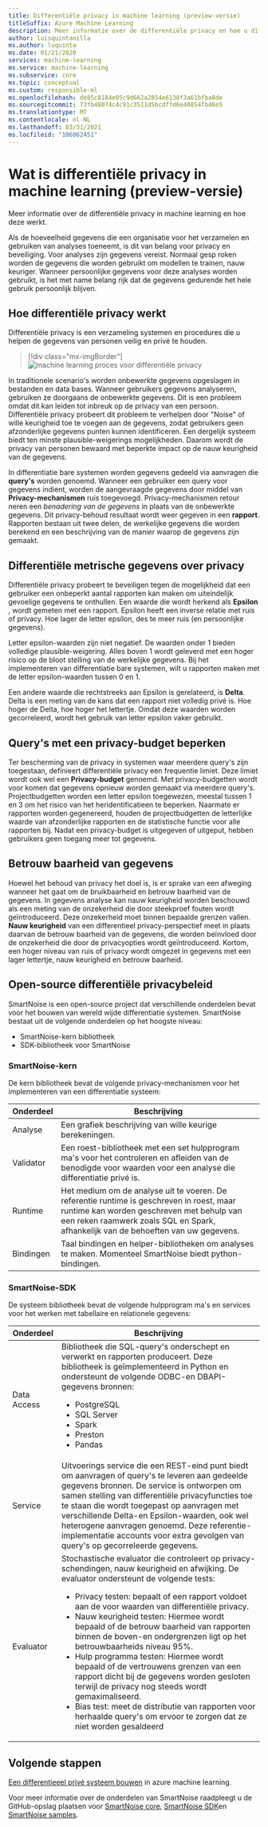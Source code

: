 ```yaml
---
title: Differentiële privacy in machine learning (preview-versie)
titleSuffix: Azure Machine Learning
description: Meer informatie over de differentiële privacy en hoe u differentiatie bare systemen kunt implementeren die de privacy van gegevens behouden.
author: luisquintanilla
ms.author: luquinta
ms.date: 01/21/2020
services: machine-learning
ms.service: machine-learning
ms.subservice: core
ms.topic: conceptual
ms.custom: responsible-ml
ms.openlocfilehash: de85c8184e05c9d662a2854e6138f3a61bfba8de
ms.sourcegitcommit: 73fb48074c4c91c3511d5bcdffd6e40854fb46e5
ms.translationtype: MT
ms.contentlocale: nl-NL
ms.lasthandoff: 03/31/2021
ms.locfileid: "106062451"
---
```

# <a name="what-is-differential-privacy-in-machine-learning-preview"></a>Wat is differentiële privacy in machine learning (preview-versie)

Meer informatie over de differentiële privacy in machine learning en hoe deze werkt.

Als de hoeveelheid gegevens die een organisatie voor het verzamelen en gebruiken van analyses toeneemt, is dit van belang voor privacy en beveiliging. Voor analyses zijn gegevens vereist. Normaal gesp roken worden de gegevens die worden gebruikt om modellen te trainen, nauw keuriger. Wanneer persoonlijke gegevens voor deze analyses worden gebruikt, is het met name belang rijk dat de gegevens gedurende het hele gebruik persoonlijk blijven.

## <a name="how-differential-privacy-works"></a>Hoe differentiële privacy werkt

Differentiële privacy is een verzameling systemen en procedures die u helpen de gegevens van personen veilig en privé te houden.

> [!div class="mx-imgBorder"]
> ![machine learning proces voor differentiële privacy](./media/concept-differential-privacy/differential-privacy-machine-learning.jpg)

In traditionele scenario's worden onbewerkte gegevens opgeslagen in bestanden en data bases. Wanneer gebruikers gegevens analyseren, gebruiken ze doorgaans de onbewerkte gegevens. Dit is een probleem omdat dit kan leiden tot inbreuk op de privacy van een persoon. Differentiële privacy probeert dit probleem te verhelpen door "Noise" of wille keurigheid toe te voegen aan de gegevens, zodat gebruikers geen afzonderlijke gegevens punten kunnen identificeren. Een dergelijk systeem biedt ten minste plausible-weigerings mogelijkheden. Daarom wordt de privacy van personen bewaard met beperkte impact op de nauw keurigheid van de gegevens.

In differentiatie bare systemen worden gegevens gedeeld via aanvragen die **query's** worden genoemd. Wanneer een gebruiker een query voor gegevens indient, worden de aangevraagde gegevens door middel van **Privacy-mechanismen** ruis toegevoegd. Privacy-mechanismen retour neren een *benadering van de gegevens* in plaats van de onbewerkte gegevens. Dit privacy-behoud resultaat wordt weer gegeven in een **rapport**. Rapporten bestaan uit twee delen, de werkelijke gegevens die worden berekend en een beschrijving van de manier waarop de gegevens zijn gemaakt.

## <a name="differential-privacy-metrics"></a>Differentiële metrische gegevens over privacy

Differentiële privacy probeert te beveiligen tegen de mogelijkheid dat een gebruiker een onbeperkt aantal rapporten kan maken om uiteindelijk gevoelige gegevens te onthullen. Een waarde die wordt herkend als **Epsilon** , wordt gemeten met een rapport. Epsilon heeft een inverse relatie met ruis of privacy. Hoe lager de letter epsilon, des te meer ruis (en persoonlijke gegevens).

Letter epsilon-waarden zijn niet negatief. De waarden onder 1 bieden volledige plausible-weigering. Alles boven 1 wordt geleverd met een hoger risico op de bloot stelling van de werkelijke gegevens. Bij het implementeren van differentiatie bare systemen, wilt u rapporten maken met de letter epsilon-waarden tussen 0 en 1.

Een andere waarde die rechtstreeks aan Epsilon is gerelateerd, is **Delta**. Delta is een meting van de kans dat een rapport niet volledig privé is. Hoe hoger de Delta, hoe hoger het lettertje. Omdat deze waarden worden gecorreleerd, wordt het gebruik van letter epsilon vaker gebruikt.

## <a name="limit-queries-with-a-privacy-budget"></a>Query's met een privacy-budget beperken

Ter bescherming van de privacy in systemen waar meerdere query's zijn toegestaan, definieert differentiële privacy een frequentie limiet. Deze limiet wordt ook wel een **Privacy-budget** genoemd. Met privacy-budgetten wordt voor komen dat gegevens opnieuw worden gemaakt via meerdere query's. Projectbudgetten worden een letter epsilon toegewezen, meestal tussen 1 en 3 om het risico van het heridentificatieen te beperken. Naarmate er rapporten worden gegenereerd, houden de projectbudgetten de letterlijke waarde van afzonderlijke rapporten en de statistische functie voor alle rapporten bij. Nadat een privacy-budget is uitgegeven of uitgeput, hebben gebruikers geen toegang meer tot gegevens. 

## <a name="reliability-of-data"></a>Betrouw baarheid van gegevens

Hoewel het behoud van privacy het doel is, is er sprake van een afweging wanneer het gaat om de bruikbaarheid en betrouw baarheid van de gegevens. In gegevens analyse kan nauw keurigheid worden beschouwd als een meting van de onzekerheid die door steekproef fouten wordt geïntroduceerd. Deze onzekerheid moet binnen bepaalde grenzen vallen. **Nauw keurigheid** van een differentieel privacy-perspectief meet in plaats daarvan de betrouw baarheid van de gegevens, die worden beïnvloed door de onzekerheid die door de privacyopties wordt geïntroduceerd. Kortom, een hoger niveau van ruis of privacy wordt omgezet in gegevens met een lager lettertje, nauw keurigheid en betrouw baarheid. 

## <a name="open-source-differential-privacy-libraries"></a>Open-source differentiële privacybeleid

SmartNoise is een open-source project dat verschillende onderdelen bevat voor het bouwen van wereld wijde differentiatie systemen. SmartNoise bestaat uit de volgende onderdelen op het hoogste niveau:

- SmartNoise-kern bibliotheek
- SDK-bibliotheek voor SmartNoise

### <a name="smartnoise-core"></a>SmartNoise-kern

De kern bibliotheek bevat de volgende privacy-mechanismen voor het implementeren van een differentiatie systeem:

|Onderdeel  |Beschrijving  |
|---------|---------|
|Analyse     | Een grafiek beschrijving van wille keurige berekeningen. |
|Validator     | Een roest-bibliotheek met een set hulpprogram ma's voor het controleren en afleiden van de benodigde voor waarden voor een analyse die differentiatie privé is.          |
|Runtime     | Het medium om de analyse uit te voeren. De referentie runtime is geschreven in roest, maar runtime kan worden geschreven met behulp van een reken raamwerk zoals SQL en Spark, afhankelijk van de behoeften van uw gegevens.        |
|Bindingen     | Taal bindingen en helper-bibliotheken om analyses te maken. Momenteel SmartNoise biedt python-bindingen. |

### <a name="smartnoise-sdk"></a>SmartNoise-SDK

De systeem bibliotheek bevat de volgende hulpprogram ma's en services voor het werken met tabellaire en relationele gegevens:

|Onderdeel  |Beschrijving  |
|---------|---------|
|Data Access     | Bibliotheek die SQL-query's onderschept en verwerkt en rapporten produceert. Deze bibliotheek is geïmplementeerd in Python en ondersteunt de volgende ODBC-en DBAPI-gegevens bronnen:<ul><li>PostgreSQL</li><li>SQL Server</li><li>Spark</li><li>Preston</li><li>Pandas</li></ul>|
|Service     | Uitvoerings service die een REST-eind punt biedt om aanvragen of query's te leveren aan gedeelde gegevens bronnen. De service is ontworpen om samen stelling van differentiële privacyfuncties toe te staan die wordt toegepast op aanvragen met verschillende Delta-en Epsilon-waarden, ook wel heterogene aanvragen genoemd. Deze referentie-implementatie accounts voor extra gevolgen van query's op gecorreleerde gegevens. |
|Evaluator     | Stochastische evaluator die controleert op privacy-schendingen, nauw keurigheid en afwijking. De evaluator ondersteunt de volgende tests: <ul><li>Privacy testen: bepaalt of een rapport voldoet aan de voor waarden van differentiële privacy.</li><li>Nauw keurigheid testen: Hiermee wordt bepaald of de betrouw baarheid van rapporten binnen de boven-en ondergrenzen ligt op het betrouwbaarheids niveau 95%.</li><li>Hulp programma testen: Hiermee wordt bepaald of de vertrouwens grenzen van een rapport dicht bij de gegevens worden gesloten terwijl de privacy nog steeds wordt gemaximaliseerd.</li><li>Bias test: meet de distributie van rapporten voor herhaalde query's om ervoor te zorgen dat ze niet worden gesaldeerd</li></ul> |

## <a name="next-steps"></a>Volgende stappen

[Een differentieeel privé systeem bouwen](how-to-differential-privacy.md) in azure machine learning.

Voor meer informatie over de onderdelen van SmartNoise raadpleegt u de GitHub-opslag plaatsen voor [SmartNoise core](https://github.com/opendifferentialprivacy/smartnoise-core), [SmartNoise SDK](https://github.com/opendifferentialprivacy/smartnoise-sdk)en [SmartNoise samples](https://github.com/opendifferentialprivacy/smartnoise-samples).